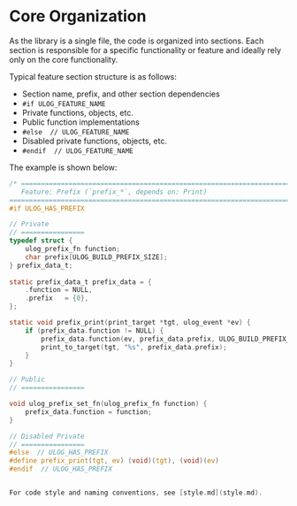 # Core Organization

As the library is a single file, the code is organized into sections. Each section is responsible for a specific functionality or feature and ideally rely only on the core functionality.

Typical feature section structure is as follows:

- Section name, prefix, and other section dependencies
- `#if ULOG_FEATURE_NAME`
- Private functions, objects, etc.
- Public function implementations
- `#else  // ULOG_FEATURE_NAME`
- Disabled private functions, objects, etc.
- `#endif  // ULOG_FEATURE_NAME`

The example is shown below:

```c
/* ============================================================================
   Feature: Prefix (`prefix_*`, depends on: Print)
============================================================================ */
#if ULOG_HAS_PREFIX

// Private
// ================
typedef struct {
    ulog_prefix_fn function;
    char prefix[ULOG_BUILD_PREFIX_SIZE];
} prefix_data_t;
 
static prefix_data_t prefix_data = {
    .function = NULL,
    .prefix   = {0},
};

static void prefix_print(print_target *tgt, ulog_event *ev) {
    if (prefix_data.function != NULL) {
        prefix_data.function(ev, prefix_data.prefix, ULOG_BUILD_PREFIX_SIZE);
        print_to_target(tgt, "%s", prefix_data.prefix);
    }
}

// Public
// ================

void ulog_prefix_set_fn(ulog_prefix_fn function) {
    prefix_data.function = function;
}

// Disabled Private
// ================
#else  // ULOG_HAS_PREFIX
#define prefix_print(tgt, ev) (void)(tgt), (void)(ev)
#endif  // ULOG_HAS_PREFIX


For code style and naming conventions, see [style.md](style.md).

